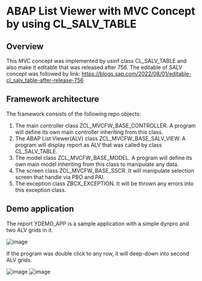 # ABAP List Viewer with MVC Concept by using CL_SALV_TABLE 
## Overview
This MVC concept was implemented by usinf class CL_SALV_TABLE and also make it editable that was released after 756. The editable of SALV concept was followed by link: https://blogs.sap.com/2022/08/01/editable-cl_salv_table-after-release-756

## Framework architecture
The framework consists of the following repo objects:
  1. The main controller class ZCL_MVCFW_BASE_CONTROLLER. A program will define its own main controller inheriting from this class.
  2. The ABAP List Viewer(ALV) class ZCL_MVCFW_BASE_SALV_VIEW. A program will display report as ALV that was called by class CL_SALV_TABLE.
  3. The model class ZCL_MVCFW_BASE_MODEL. A program will define its own main model inheriting from this class to manipulate any data.
  4. The screen class ZCL_MVCFW_BASE_SSCR. It will manipulate selection screen that handle via PBO and PAI.  
  5. The exception class ZBCX_EXCEPTION. It will be thrown any errors into this exception class.

## Demo application

The report YDEMO_APP is a sample application with a simple dynpro and two ALV grids in it.

![image](https://user-images.githubusercontent.com/57941447/200183813-4b2f9699-4a11-494a-9dd1-7c0e754c7304.png)

If the program was double click to any row, it will deep-down into second ALV grids. 

![image](https://user-images.githubusercontent.com/57941447/200185986-353b7912-4894-4f08-a73b-dffae2ae6e99.png)
![image](https://user-images.githubusercontent.com/57941447/200185956-66ded94b-48d2-4cd3-a9d5-067e001a2e7e.png)
